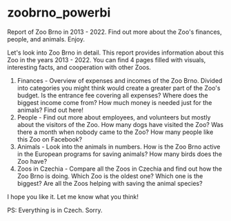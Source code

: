 # zoobrno_powerbi
Report of Zoo Brno in 2013 - 2022. Find out more about the Zoo's finances, people, and animals. Enjoy.

Let's look into Zoo Brno in detail. This report provides information about this Zoo in the years 2013 - 2022.
You can find 4 pages filled with visuals, interesting facts, and cooperation with other Zoos.
1. Finances - Overview of expenses and incomes of the Zoo Brno. Divided into categories you might think would create a greater part of the Zoo's budget.
   Is the entrance fee covering all expenses? Where does the biggest income come from? How much money is needed just for the animals? Find out here!
2. People - Find out more about employees, and volunteers but mostly about the visitors of the Zoo.
   How many dogs have visited the Zoo? Was there a month when nobody came to the Zoo? How many people like this Zoo on Facebook?
3. Animals - Look into the animals in numbers.
   How is the Zoo Brno active in the European programs for saving animals? How many birds does the Zoo have?
4. Zoos in Czechia - Compare all the Zoos in Czechia and find out how the Zoo Brno is doing.
   Which Zoo is the oldest one? Which one is the biggest? Are all the Zoos helping with saving the animal species? 

I hope you like it. Let me know what you think!

PS: Everything is in Czech. Sorry. 
